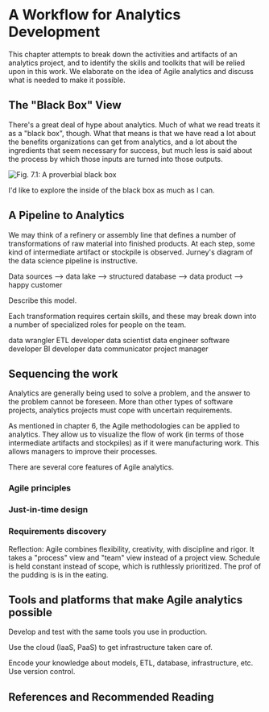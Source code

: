 # A Workflow for Analytics Development 

This chapter attempts to break down the activities and artifacts of an 
analytics project, and to identify the skills and toolkits that will be
relied upon in this work.  We elaborate on the idea of Agile analytics
and discuss what is needed to make it possible.

## The "Black Box" View

There's a great deal of hype about analytics.  Much of what we read treats
it as a "black box", though.  What that means is that we have read a lot
about the benefits organizations can get from analytics, and a lot about
the ingredients that seem necessary for success, but much less is said about
the process by which those inputs are turned into those outputs.

![Fig. 7.1: A proverbial black box](/images/blackbox.png)


I'd like to explore the inside of the black box as much as I can.

## A Pipeline to Analytics

We may think of a refinery or assembly line that defines a number of 
transformations of raw material into finished products.  At each step,
some kind of intermediate artifact or stockpile is observed. Jurney's
diagram of the data science pipeline is instructive.

Data sources --> data lake --> structured database --> data product --> happy customer

Describe this model.

Each transformation requires certain skills, and these may break down into
a number of specialized roles for people on the team.  

data wrangler
ETL developer
data scientist
data engineer
software developer
BI developer
data communicator
project manager

## Sequencing the work

Analytics are generally being used to solve a problem, and the answer to 
the problem cannot be foreseen.  More than other types of software projects,
analytics projects must cope with uncertain requirements.

As mentioned in chapter 6, the Agile methodologies can be applied to 
analytics.  They allow us to visualize the flow of work (in terms of
those intermediate artifacts and stockpiles) as if it were manufacturing
work.  This allows managers to improve their processes.

There are several core features of Agile analytics.

### Agile principles

### Just-in-time design

### Requirements discovery

Reflection: Agile combines flexibility, creativity, with discipline and
rigor.  It takes a "process" view and "team" view instead of a project
view.  Schedule is held constant instead of scope, which is ruthlessly 
prioritized.  The prof of the pudding is is in the eating.

## Tools and platforms that make Agile analytics possible

Develop and test with the same tools you use in production.

Use the cloud (IaaS, PaaS) to get infrastructure taken care of.

Encode your knowledge about models, ETL, database, infrastructure, etc. Use
version control.


## References and Recommended Reading






